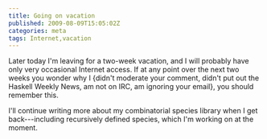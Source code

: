```yaml
---
title: Going on vacation
published: 2009-08-09T15:05:02Z
categories: meta
tags: Internet,vacation
---
```


Later today I'm leaving for a two-week vacation, and I will probably have only very occasional Internet access. If at any point over the next two weeks you wonder why I {didn't moderate your comment, didn't put out the Haskell Weekly News, am not on IRC, am ignoring your email}, you should remember this.

I'll continue writing more about my combinatorial species library when I get back---including recursively defined species, which I'm working on at the moment.

